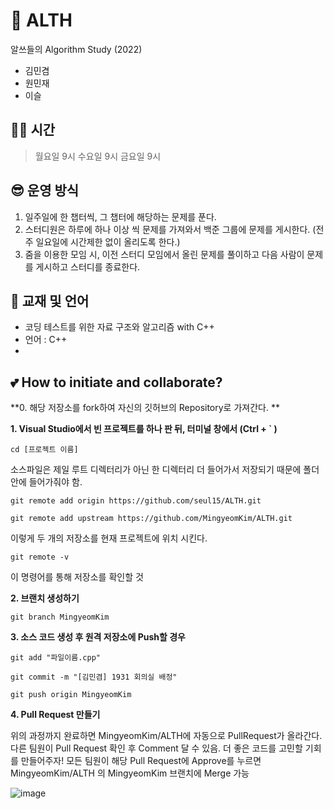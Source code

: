 # 🎊 ALTH
알쓰들의 Algorithm Study (2022)

- 김민겸
- 원민재
- 이슬

## 👩‍💻 시간

> 월요일 9시
> 수요일 9시 
> 금요일 9시


## 😎 운영 방식

1. 일주일에 한 챕터씩, 그 챕터에 해당하는 문제를 푼다. 
2. 스터디원은 하루에 하나 이상 씩 문제를 가져와서 백준 그룹에 문제를 게시한다. (전주 일요일에 시간제한 없이 올리도록 한다.)
3. 줌을 이용한 모임 시, 이전 스터디 모임에서 올린 문제를 풀이하고 다음 사람이 문제를 게시하고 스터디를 종료한다. 

## 📕 교재 및 언어

- 코딩 테스트를 위한 자료 구조와 알고리즘 with C++
- 언어 : C++
- 

## 💕 How to initiate and collaborate?

**0. 해당 저장소를 fork하여 자신의 깃허브의 Repository로 가져간다. **

**1. Visual Studio에서 빈 프로젝트를 하나 판 뒤, 터미널 창에서 (Ctrl + ` )**

``` cd [프로젝트 이름] ```

소스파일은 제일 루트 디렉터리가 아닌 한 디렉터리 더 들어가서 저장되기 때문에 폴더 안에 들어가줘야 함.

```
git remote add origin https://github.com/seul15/ALTH.git

git remote add upstream https://github.com/MingyeomKim/ALTH.git
```

이렇게 두 개의 저장소를 현재 프로젝트에 위치 시킨다. 

``` git remote -v ```

이 명령어를 통해 저장소를 확인할 것


**2. 브랜치 생성하기**

```
git branch MingyeomKim
```


**3. 소스 코드 생성 후 원격 저장소에 Push할 경우**

```
git add "파일이름.cpp"

git commit -m "[김민겸] 1931 회의실 배정"

git push origin MingyeomKim
```

**4. Pull Request 만들기**

위의 과정까지 완료하면 MingyeomKim/ALTH에 자동으로 PullRequest가 올라간다. 
다른 팀원이 Pull Request 확인 후 Comment 달 수 있음. 더 좋은 코드를 고민할 기회를 만들어주자!
모든 팀원이 해당 Pull Request에 Approve를 누르면 MingyeomKim/ALTH 의 MingyeomKim 브랜치에 Merge 가능

![image](https://user-images.githubusercontent.com/67851124/151692409-a1ba2114-e40e-4cfc-8d17-9c1313bba3f1.png)

